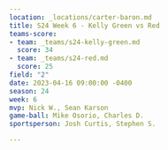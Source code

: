 ```yaml
---
location: _locations/carter-baron.md
title: S24 Week 6 - Kelly Green vs Red
teams-score:
- team: _teams/s24-kelly-green.md
  score: 34
- team: _teams/s24-red.md
  score: 25
field: "2"
date: 2023-04-16 09:00:00 -0400
season: 24
week: 6
mvp: Nick W., Sean Karson
game-ball: Mike Osorio, Charles D.
sportsperson: Josh Curtis, Stephen S.

---
```

